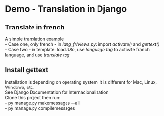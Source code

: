 <!-- translation in Django -->
Demo - Translation in Django
============================

Translate in french
-------------------  
A simple translation example  
    - Case one, only french - in _lang_fr/views.py_: import _activate()_ and _gettext()_  
    - Case two - in template: load _i18n_, use _language tag_ to activate franch language, and use _translate tag_  

Install gettext
----------------
Installation is depending on operating system: it is different for Mac, Linux, Windows, etc.  
See Django Documentation for Internacionalization  
Clone this project then run:  
    - py manage.py makemessages --all  
    - py manage.py compilemessages  
